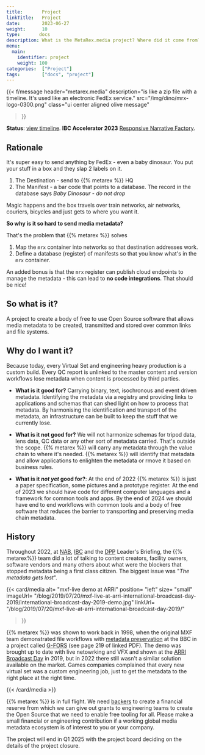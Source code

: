 ```yaml
---
title:       Project
linkTitle:   Project
date:        2023-06-27
weight:      10
type:       docs
description: What is the MetaRex.media project? Where did it come from? What will it deliver?
menu:
  main:
    identifier: project
    weight: 100
categories:  ["Project"]
tags:        ["docs", "project"]
---
```


{{< f/message
    header="metarex.media"
    description="is like a zip file with a timeline. It's used like an electronic FedEx service."
    src="/img/dino/mrx-logo-0300.png"
    class="ui center aligned olive message"
>}}

**Status**: [view timeline](/project/status).
**IBC Accelerator 2023** [Responsive Narrative Factory](/project/archive/ibc2023/).

## Rationale

It's super easy to send anything by FedEx - even a baby dinosaur. You put your
stuff in a box and they slap 2 labels on it.

1. The Destination - send to {{% metarex %}} HQ
2. The Manifest - a bar code that points to a database. The record in the
   database says _Baby Dinosaur - do not drop_

Magic happens and the box travels over train networks, air networks, couriers,
bicycles and just gets to where you want it.

**So why is it so hard to send media metadata?**

That's the problem that {{% metarex %}} solves

1. Map the `mrx` container into networks so that destination addresses work.
2. Define a database (register) of manifests so that you know what's in the
   `mrx` container.

An added bonus is that the `mrx` register can publish cloud endpoints to manage
the metadata - this can lead to **no code integrations**. That should be nice!

## So what is it?

A project to create a body of free to use Open Source software that allows media
metadata to be created, transmitted and stored over common links and file
systems.

## Why do I want it?

Because today, every Virtual Set and engineering heavy production is a custom
build. Every QC report is unlinked to the master content and version workflows
lose metadata when content is processed by third parties.

* **What is it good for?** Carrying binary, text, isochronous and event driven
  metadata. Identifying the metadata via a registry and providing links to
  applications and schemas that can shed light on how to process that metadata.
  By harmonising the identification and transport of the metadata, an
  infrastructure can be built to keep the stuff that we currently lose.

* **What is it not good for?** We will not harmonize schemas for tripod data,
  lens data, QC data or any other sort of metadata carried. That's outside the
  scope. {{% metarex %}} will carry any metadata through the value chain to
  where it's needed. {{% metarex %}} will identify that metadata and allow
  applications to enlighten the metadata or rmove it based on business rules.

* **What is it *not yet* good for?**: At the end of 2022 {{% metarex %}} is just
  a paper specification, some pictures and a prototype register. At the end of
  2023 we should have code for different computer languages and a framework for
  common tools and apps. By the end of 2024 we should have end to end workflows
  with common tools and a body of free software that reduces the barrier to
  transporting and preserving media chain metadata.

## History

Throughout 2022, at [NAB], [IBC] and the [DPP] Leader's Briefing, the {{% metarex%}}
team did a lot of talking to  content creators, facility owners, software
vendors and many others about what were the blockers that stopped metadata being
a first class citizen. The biggest issue was "_The metadata gets lost_".

{{< card/media
    alt=      "mxf-live demo at ARRI"
    position= "left"
    size=     "small"
    imageUrl= "/blog/2019/07/20/mxf-live-at-arri-international-broadcast-day-2019/international-broadcast-day-2019-demo.jpg"
    linkUrl=  "/blog/2019/07/20/mxf-live-at-arri-international-broadcast-day-2019/"
>}}

{{% metarex %}} was shown to work back in 1998, when the original MXF team demonstrated
file workflows with [metadata preservation] at the BBC in a project called
[G-FORS] (see page 219 of linked PDF). The demo was brought up to date with live
netowrking and VFX and shown at the [ARRI Broadcast Day] in 2019, but in 2022
there still wasn't a similar solution available on the market. Games companies
complained that every new virtual set was a custom engineering job, just to get
the metadata to the right place at the right time.

[metadata preservation]: https://www.govinfo.gov/content/pkg/GOVPUB-C13-de2599f27af453fcf0f525f99cebe66c/pdf/GOVPUB-C13-de2599f27af453fcf0f525f99cebe66c.pdf
[G-FORS]:                https://www.tvtechnology.com/news/mxf-gets-ready-for-nab-are-you-ready-for-it-242793
[ARRI Broadcast Day]:    /blog/2019/07/20/mxf-live-at-arri-international-broadcast-day-2019/

{{< /card/media >}}

{{% metarex %}} is in full flight. We need [backers] to create a
financial reserve from which we can give out grants to engineering teams to
create the Open Source that we need to enable free tooling for all. Please make
a small financial or engineering contribution if a working global media metadata
ecosystem is of interest to you or your company.

The project will end in Q1 2025 with the project board deciding on the details
of the project closure.




[DPP]:         /blog/2022/11/16/2022-11-16-dpp-leaders-briefing/
[IBC]:         /blog/2022/09/18/ibc-show-2022/
[NAB]:         /blog/2022/04/23/metarex-at-nab-2022-in-las-vegas/
[status]:      /project/status/
[backers]:    /backers/